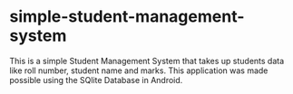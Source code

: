 # simple-student-management-system
This is a simple Student Management System that takes up students data like roll number, student name and marks. This application was made possible using the SQlite Database in Android.
